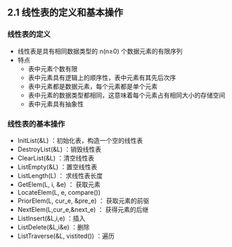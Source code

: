 ## 2.1 线性表的定义和基本操作

### 线性表的定义

- 线性表是具有相同数据类型的 n(n≥0) 个数据元素的有限序列
- 特点
  - 表中元素个数有限
  - 表中元素具有逻辑上的顺序性，表中元素有其先后次序
  - 表中元素都是数据元素，每个元素都是单个元素
  - 表中元素的数据类型都相同，这意味着每个元素占有相同大小的存储空间
  - 表中元素具有抽象性

### 线性表的基本操作

- InitList(&L) ：初始化表，构造一个空的线性表
- DestroyList(&L) ：销毁线性表
- ClearList(&L) ：清空线性表
- ListEmpty(&L) ：置空线性表
- ListLength(L) ： 求线性表长度
- GetElem(L, i, &e) ： 获取元素
- LocateElem(L, e, compare())
- PriorElem(L, cur_e, &pre_e) ： 获取元素的前驱
- NextElem(L,cur_e,&next_e) ： 获得元素的后继
- ListInsert(&L,i,e) ：插入
- ListDelete(&L,i&e) ：删除
- ListTraverse(&L, vistited()) ：遍历
